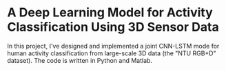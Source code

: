 # A Deep Learning Model for Activity Classification Using 3D Sensor Data

In this project, I've designed and implemented a joint CNN-LSTM mode for human activity classification from large-scale 3D data (the "NTU RGB+D" dataset). The code is written in Python and Matlab.
